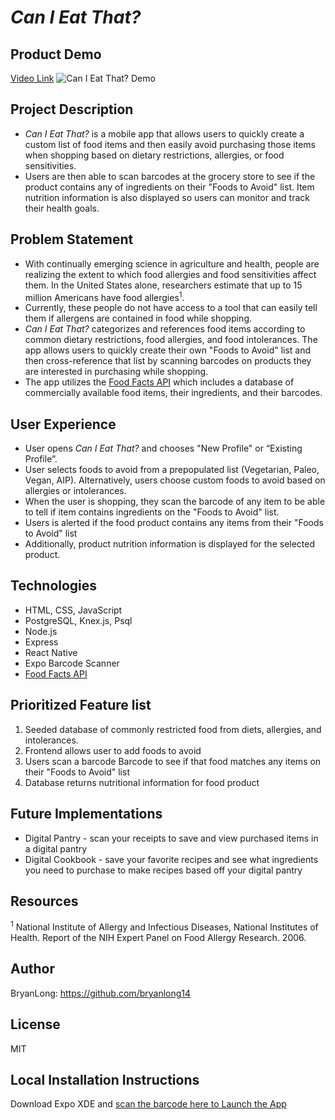 # _Can I Eat That?_

## Product Demo

[Video Link](https://youtu.be/zoknZZzM8vU)
![_Can I Eat That?_ Demo](https://github.com/BryanLong14/Can-I-Eat-That-Frontend-Capstone-Project/blob/master/assets/Product%20Demo.gif)

## Project Description

* _Can I Eat That?_ is a mobile app that allows users to quickly create a custom list of food items and then easily avoid purchasing those items when shopping based on dietary restrictions, allergies, or food sensitivities.
* Users are then able to scan barcodes at the grocery store to see if the product contains any of ingredients on their "Foods to Avoid" list. Item nutrition information is also displayed so users can monitor and track their health goals.

## Problem Statement

* With continually emerging science in agriculture and health, people are realizing the extent to which food allergies and food sensitivities affect them. In the United States alone, researchers estimate that up to 15 million Americans have food allergies<sup>1</sup>.
* Currently, these people do not have access to a tool that can easily tell them if allergens are contained in food while shopping.
* _Can I Eat That?_ categorizes and references food items according to common dietary restrictions, food allergies, and food intolerances. The app allows users to quickly create their own "Foods to Avoid" list and then cross-reference that list by scanning barcodes on products they are interested in purchasing while shopping.
* The app utilizes the [Food Facts API](https://api.foodfacts.com/) which includes a database of commercially available food items, their ingredients, and their barcodes.

## User Experience

* User opens _Can I Eat That?_ and chooses "New Profile" or “Existing Profile”.
* User selects foods to avoid from a prepopulated list (Vegetarian, Paleo, Vegan, AIP). Alternatively, users choose custom foods to avoid based on allergies or intolerances.
* When the user is shopping, they scan the barcode of any item to be able to tell if item contains ingredients on the "Foods to Avoid" list.
* Users is alerted if the food product contains any items from their "Foods to Avoid" list
* Additionally, product nutrition information is displayed for the selected product.

## Technologies

* HTML, CSS, JavaScript
* PostgreSQL, Knex.js, Psql
* Node.js
* Express
* React Native
* Expo Barcode Scanner
* [Food Facts API](https://api.foodfacts.com/)

## Prioritized Feature list

1.  Seeded database of commonly restricted food from diets, allergies, and intolerances.
2.  Frontend allows user to add foods to avoid
3.  Users scan a barcode Barcode to see if that food matches any items on their "Foods to Avoid" list
4.  Database returns nutritional information for food product

## Future Implementations

* Digital Pantry - scan your receipts to save and view purchased items in a digital pantry
* Digital Cookbook - save your favorite recipes and see what ingredients you need to purchase to make recipes based off your digital pantry

## Resources

<sup>1</sup> National Institute of Allergy and Infectious Diseases, National Institutes of Health. Report of the NIH Expert Panel on Food Allergy Research. 2006.

## Author

BryanLong: https://github.com/bryanlong14

## License

MIT

## Local Installation Instructions

Download Expo XDE and [scan the barcode here to Launch the App](https://exp.host/@bryanlong14/frontend-xde)
